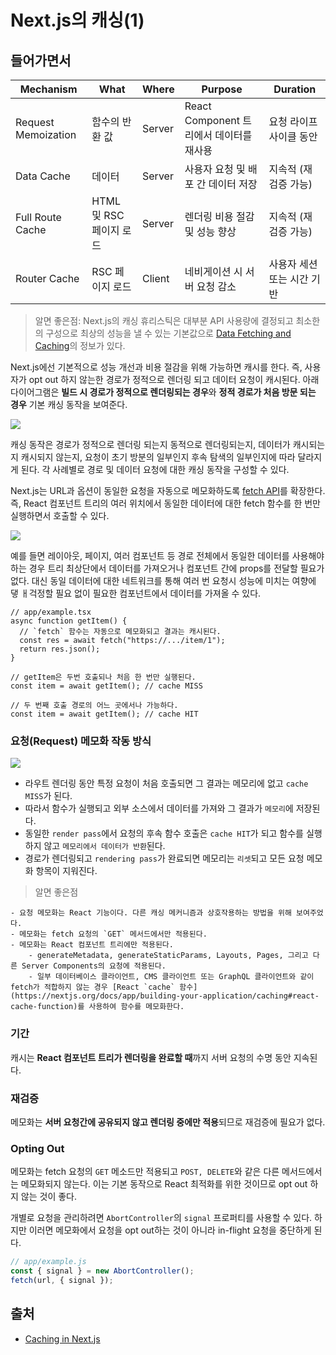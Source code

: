 # Next.js의 캐싱(1)

## 들어가면서

| Mechanism           | What                    | Where  | Purpose                                  | Duration                   |
| ------------------- | ----------------------- | ------ | ---------------------------------------- | -------------------------- |
| Request Memoization | 함수의 반환 값          | Server | React Component 트리에서 데이터를 재사용 | 요청 라이프사이클 동안     |
| Data Cache          | 데이터                  | Server | 사용자 요청 및 배포 간 데이터 저장       | 지속적 (재검증 가능)       |
| Full Route Cache    | HTML 및 RSC 페이지 로드 | Server | 렌더링 비용 절감 및 성능 향상            | 지속적 (재검증 가능)       |
| Router Cache        | RSC 페이지 로드         | Client | 네비게이션 시 서버 요청 감소             | 사용자 세션 또는 시간 기반 |

> 알면 좋은점: Next.js의 캐싱 휴리스틱은 대부분 API 사용량에 결정되고 최소한의 구성으로 최상의 성능을 낼 수 있는 기본값으로 [Data Fetching and Caching](https://nextjs.org/docs/app/building-your-application/data-fetching/fetching)의 정보가 있다.

Next.js에선 기본적으로 성능 개선과 비용 절감을 위해 가능하면 캐시를 한다. 즉, 사용자가 opt out 하지 않는한 경로가 정적으로 렌더링 되고 데이터 요청이 캐시된다. 아래 다이어그램은 **빌드 시 경로가 정적으로 렌더링되는 경우**와 **정적 경로가 처음 방문 되는 경우** 기본 캐싱 동작을 보여준다.

![](https://nextjs.org/_next/image?url=%2Fdocs%2Fdark%2Fcaching-overview.png&w=1920&q=75)

캐싱 동작은 경로가 정적으로 렌더링 되는지 동적으로 렌더링되는지, 데이터가 캐시되는지 캐시되지 않는지, 요청이 초기 방분의 일부인지 후속 탐색의 일부인지에 따라 달라지게 된다. 각 사례별로 경로 및 데이터 요청에 대한 캐싱 동작을 구성할 수 있다.

Next.js는 URL과 옵션이 동일한 요청을 자동으로 메모화하도록 [fetch API](https://nextjs.org/docs/app/building-your-application/caching#fetch)를 확장한다. 즉, React 컴포넌트 트리의 여러 위치에서 동일한 데이터에 대한 fetch 함수를 한 번만 실행하면서 호출할 수 있다.

![](https://nextjs.org/_next/image?url=%2Fdocs%2Fdark%2Fdeduplicated-fetch-requests.png&w=1920&q=75)

예를 들면 레이아웃, 페이지, 여러 컴포넌트 등 경로 전체에서 동일한 데이터를 사용해야하는 경우 트리 최상단에서 데이터를 가져오거나 컴포넌트 간에 props를 전달할 필요가 없다. 대신 동일 데이터에 대한 네트워크를 통해 여러 번 요청시 성능에 미치는 여향에 댛 ㅐ걱정할 필요 없이 필요한 컴포넌트에서 데이터를 가져올 수 있다.

```tsx
// app/example.tsx
async function getItem() {
  // `fetch` 함수는 자동으로 메모화되고 결과는 캐시된다.
  const res = await fetch("https://.../item/1");
  return res.json();
}

// getItem은 두번 호출되나 처음 한 번만 실행된다.
const item = await getItem(); // cache MISS

// 두 번째 호출 경로의 어느 곳에서나 가능하다.
const item = await getItem(); // cache HIT
```

### 요청(Request) 메모화 작동 방식

![](https://nextjs.org/_next/image?url=%2Fdocs%2Fdark%2Frequest-memoization.png&w=1920&q=75)

- 라우트 렌더링 동안 특정 요청이 처음 호출되면 그 결과는 메모리에 없고 `cache MISS`가 된다.
- 따라서 함수가 실행되고 외부 소스에서 데이터를 가져와 그 결과가 `메모리`에 저장된다.
- 동일한 `render pass`에서 요청의 후속 함수 호출은 `cache HIT`가 되고 함수를 실행하지 않고 `메모리에서 데이터가 반환`된다.
- 경로가 렌더링되고 `rendering pass`가 완료되면 메모리는 `리셋`되고 모든 요청 메모화 항목이 지워진다.

> 알면 좋은점

    - 요청 메모화는 React 기능이다. 다른 캐싱 메커니즘과 상호작용하는 방법을 위해 보여주었다.
    - 메모화는 fetch 요청의 `GET` 메서드에서만 적용된다.
    - 메모화는 React 컴포넌트 트리에만 적용된다.
        - generateMetadata, generateStaticParams, Layouts, Pages, 그리고 다른 Server Components의 요청에 적용된다.
        - 일부 데이터베이스 클라이언트, CMS 클라이언트 또는 GraphQL 클라이언트와 같이 fetch가 적합하지 않는 경우 [React `cache` 함수](https://nextjs.org/docs/app/building-your-application/caching#react-cache-function)를 사용하여 함수를 메모화한다.

### 기간

캐시는 **React 컴포넌트 트리가 렌더링을 완료할 때**까지 서버 요청의 수명 동안 지속된다.

### 재검증

메모화는 **서버 요청간에 공유되지 않고 렌더링 중에만 적용**되므로 재검증에 필요가 없다.

### Opting Out

메모화는 fetch 요청의 `GET` 메소드만 적용되고 `POST, DELETE`와 같은 다른 메서드에서는 메모화되지 않는다. 이는 기본 동작으로 React 최적화를 위한 것이므로 opt out 하지 않는 것이 좋다.

개별로 요청을 관리하려면 `AbortController`의 `signal` 프로퍼티를 사용할 수 있다. 하지만 이러면 메모화에서 요청을 opt out하는 것이 아니라 in-flight 요청을 중단하게 된다.

```ts
// app/example.js
const { signal } = new AbortController();
fetch(url, { signal });
```

## 출처

- [Caching in Next.js](https://nextjs.org/docs/app/building-your-application/caching#overview)
